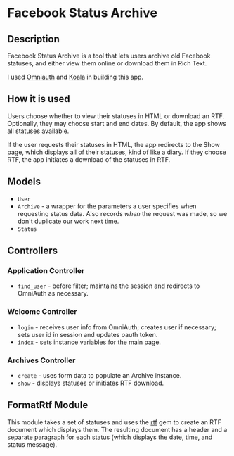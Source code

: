 Facebook Status Archive
=======================

Description
-----------

Facebook Status Archive is a tool that lets users archive old Facebook statuses, and either view them online or download them in Rich Text. 

I used [Omniauth](https://github.com/intridea/omniauth/) and [Koala](https://github.com/arsduo/koala/) in building this app.

How it is used
--------------

Users choose whether to view their statuses in HTML or download an RTF.  Optionally, they may choose start and end dates.  By default, the app shows all statuses available.

If the user requests their statuses in HTML, the app redirects to the Show page, which displays all of their statuses, kind of like a diary.  If they choose RTF, the app initiates a download of the statuses in RTF.

Models
-------------

* `User`
* `Archive` - a wrapper for the parameters a user specifies when requesting status data.  Also records _when_ the request was made, so we don't duplicate our work next time.
* `Status`

Controllers
------------

### Application Controller
* `find_user` - before filter; maintains the session and redirects to OmniAuth as necessary.</ul>
              
### Welcome Controller
* `login` - receives user info from OmniAuth; creates user if necessary; sets user id in session and updates oauth token.
* `index` - sets instance variables for the main page.</ul>
          
### Archives Controller
* `create` - uses form data to populate an Archive instance.
* `show` - displays statuses or initiates RTF download.</ul>


FormatRtf Module
----------------
This module takes a set of statuses and uses the [rtf](https://github.com/thechrisoshow/rtf/) gem to create an RTF document which displays them.  The resulting document has a header and a separate paragraph for each status (which displays the date, time, and status message).
